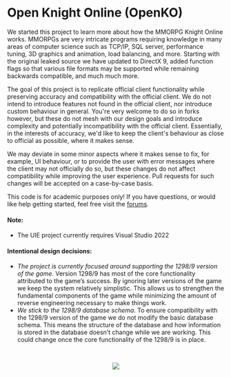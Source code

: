 # Open Knight Online (OpenKO)

<p align="left">
We started this project to learn more about how the MMORPG Knight Online works. MMORPGs are very intricate programs requiring knowledge in many areas of computer science such as TCP/IP, SQL server, performance tuning, 3D graphics and animation, load balancing, and more. Starting with the original leaked source we have updated to DirectX 9, added function flags so that various file formats may be supported while remaining backwards compatible, and much much more.
</p>

<p align="left">
The goal of this project is to replicate official client functionality while preserving accuracy and compatibility with the official client.
We do not intend to introduce features not found in the official client, nor introduce custom behaviour in general. You're very welcome to do so in forks however, but these do not mesh with our design goals and introduce complexity and potentially incompatibility with the official client. Essentially, in the interests of accuracy, we'd like to keep the client's behaviour as close to official as possible, where it makes sense.

We may deviate in some minor aspects where it makes sense to fix, for example, UI behaviour, or to provide the user with error messages where the client may not officially do so, but these changes do not affect compatibility while improving the user experience.
Pull requests for such changes will be accepted on a case-by-case basis.
</p>

<p align="left">
This code is for academic purposes only! If you have questions, or would like help getting started, feel free visit the <a href="http://ko4life.net/topic/50-the-openko-project/" target="_blank">forums</a>.
</p>

#### Note:
* The UIE project currently requires Visual Studio 2022

#### Intentional design decisions:
* _The project is currently focused around supporting the 1298/9 version of the game_. Version 1298/9 has most of the core functionality attributed to the game’s success. By ignoring later versions of the game we keep the system relatively simplistic. This allows us to strengthen the fundamental components of the game while minimizing the amount of reverse engineering necessary to make things work.
* _We stick to the 1298/9 database schema_. To ensure compatibility with the 1298/9 version of the game we do not modify the basic database schema. This means the structure of the database and how information is stored in the database doesn’t change while we are working. This could change once the core functionality of the 1298/9 is in place.

<br>

<p align="center">
	<img src="https://stephenmeiernet.files.wordpress.com/2020/05/openko_ex_00.png" />
</p>
